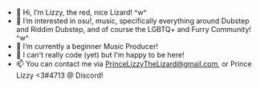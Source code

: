 - 👋 Hi, I’m Lizzy, the red, nice Lizard! ^w^
- 👀 I’m interested in osu!, music, specifically everything around Dubstep and Riddim Dubstep, and of course the LGBTQ+ and Furry Community! ^w^
- 🌱 I’m currently a beginner Music Producer!
- 💞️ I can't really code (yet) but I'm happy to be here!
- 📫 You can contact me via PrinceLizzyTheLizard@gmail.com, or Prince Lizzy <3#4713 @ Discord!
